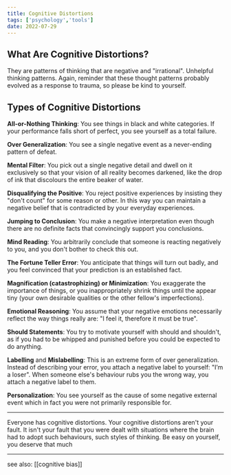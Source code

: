 ```yaml
---
title: Cognitive Distortions
tags: ['psychology','tools']
date: 2022-07-29
---
```

## What Are Cognitive Distortions?
They are patterns of thinking that are negative and "irrational". Unhelpful thinking patterns. Again, reminder that these thought patterns probably evolved as a response to trauma, so please be kind to yourself.

## Types of Cognitive Distortions

**All-or-Nothing Thinking**: You see things in black and white categories. If your performance falls short of perfect, you see yourself as a total failure.

**Over Generalization**: You see a single negative event as a never-ending pattern of defeat.

**Mental Filter**: You pick out a single negative detail and dwell on it exclusively so that your vision of all reality becomes darkened, like the drop of ink that discolours the entire beaker of water.

**Disqualifying the Positive**: You reject positive experiences by insisting they "don't count" for some reason or other. In this way you can maintain a negative belief that is contradicted by your everyday experiences.

**Jumping to Conclusion**: You make a negative interpretation even though there are no definite facts that convincingly support you conclusions.

**Mind Reading**: You arbitrarily conclude that someone is reacting negatively to you, and you don't bother to check this out.

**The Fortune Teller Error**: You anticipate that things will turn out badly, and you feel convinced that your prediction is an established fact.

**Magnification (catastrophizing) or Minimization**: You exaggerate the importance of things, or you inappropriately shrink things until the appear tiny (your own desirable qualities or the other fellow's imperfections).

**Emotional Reasoning**: You assume that your negative emotions necessarily reflect the way things really are: "I feel it, therefore it must be true".

**Should Statements**: You try to motivate yourself with should and shouldn't, as if you had to be whipped and punished before you could be expected to do anything.

**Labelling** and **Mislabelling**: This is an extreme form of over generalization. Instead of describing your error, you attach a negative label to yourself: "I’m a loser". When someone else's behaviour rubs you the wrong way, you attach a negative label to them.

**Personalization**: You see yourself as the cause of some negative external event which in fact you were not primarily responsible for.

---
  
  Everyone has cognitive distortions. Your cognitive distortions aren't your fault. It isn't your fault that you were dealt with situations where the brain had to adopt such behaviours, such styles of thinking. Be easy on yourself, you deserve that much 

---

see also: [[cognitive bias]]